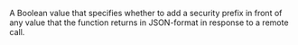 A Boolean value that specifies whether to add a security prefix in front of any value that the function returns in JSON-format in response to a remote call.
